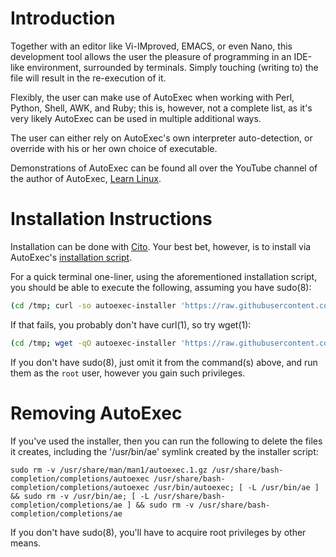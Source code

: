 # Introduction

Together with an editor like Vi-IMproved, EMACS, or even Nano, this development tool allows the user the pleasure of programming in an IDE-like environment, surrounded by terminals. Simply touching (writing to) the file will result in the re-execution of it.

Flexibly, the user can make use of AutoExec when working with Perl, Python, Shell, AWK, and Ruby; this is, however, not a complete list, as it's very likely AutoExec can be used in multiple additional ways.

The user can either rely on AutoExec's own interpreter auto-detection, or override with his or her own choice of executable.

Demonstrations of AutoExec can be found all over the YouTube channel of the author of AutoExec, [Learn Linux](https://www.youtube.com/c/learnlinux).

# Installation Instructions

Installation can be done with [Cito](https://github.com/terminalforlife/Extra/blob/master/source/cito). Your best bet, however, is to install via AutoExec's [installation script](https://github.com/terminalforlife/Extra/blob/master/source/autoexec/autoexec-installer).

For a quick terminal one-liner, using the aforementioned installation script, you should be able to execute the following, assuming you have sudo(8):

```sh
(cd /tmp; curl -so autoexec-installer 'https://raw.githubusercontent.com/terminalforlife/Extra/master/source/autoexec/autoexec-installer' && sudo \sh autoexec-installer; rm autoexec-installer)
```

If that fails, you probably don't have curl(1), so try wget(1):

```sh
(cd /tmp; wget -qO autoexec-installer 'https://raw.githubusercontent.com/terminalforlife/Extra/master/source/autoexec/autoexec-installer' && sudo \sh autoexec-installer; rm autoexec-installer)
```

If you don't have sudo(8), just omit it from the command(s) above, and run them as the `root` user, however you gain such privileges.

# Removing AutoExec

If you've used the installer, then you can run the following to delete the files it creates, including the '/usr/bin/ae' symlink created by the installer script:

```
sudo rm -v /usr/share/man/man1/autoexec.1.gz /usr/share/bash-completion/completions/autoexec /usr/share/bash-completion/completions/autoexec /usr/bin/autoexec; [ -L /usr/bin/ae ] && sudo rm -v /usr/bin/ae; [ -L /usr/share/bash-completion/completions/ae ] && sudo rm -v /usr/share/bash-completion/completions/ae
```

If you don't have sudo(8), you'll have to acquire root privileges by other means.

